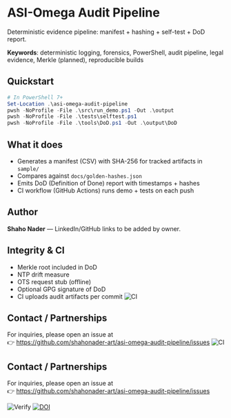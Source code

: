 # ASI-Omega Audit Pipeline

Deterministic evidence pipeline: manifest + hashing + self-test + DoD report.

**Keywords**: deterministic logging, forensics, PowerShell, audit pipeline, legal evidence, Merkle (planned), reproducible builds

## Quickstart
```powershell
# In PowerShell 7+
Set-Location .\asi-omega-audit-pipeline
pwsh -NoProfile -File .\src\run_demo.ps1 -Out .\output
pwsh -NoProfile -File .\tests\selftest.ps1
pwsh -NoProfile -File .\tools\DoD.ps1 -Out .\output\DoD
```

## What it does
- Generates a manifest (CSV) with SHA-256 for tracked artifacts in `sample/`
- Compares against `docs/golden-hashes.json`
- Emits DoD (Definition of Done) report with timestamps + hashes
- CI workflow (GitHub Actions) runs demo + tests on each push

## Author
**Shaho Nader** — LinkedIn/GitHub links to be added by owner.


## Integrity & CI
- Merkle root included in DoD
- NTP drift measure
- OTS request stub (offline)
- Optional GPG signature of DoD
- CI uploads audit artifacts per commit
![CI](https://github.com/shahonader-art/asi-omega-audit-pipeline/actions/workflows/ci.yml/badge.svg)

## Contact / Partnerships
For inquiries, please open an issue at  
👉 https://github.com/shahonader-art/asi-omega-audit-pipeline/issues
![CI](https://github.com/shahonader-art/asi-omega-audit-pipeline/actions/workflows/ci.yml/badge.svg)

## Contact / Partnerships
For inquiries, please open an issue at  
👉 https://github.com/shahonader-art/asi-omega-audit-pipeline/issues

![Verify](https://github.com/shahonader-art/asi-omega-audit-pipeline/actions/workflows/verify.yml/badge.svg)
[![DOI](https://zenodo.org/badge/DOI/10.5281/zenodo.TBA.svg)](https://doi.org/10.5281/zenodo.TBA)
